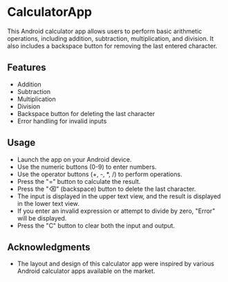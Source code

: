 # CalculatorApp

This Android calculator app allows users to perform basic arithmetic operations, including addition, subtraction, multiplication, and division. It also includes a backspace button for removing the last entered character.

## Features

- Addition
- Subtraction
- Multiplication
- Division
- Backspace button for deleting the last character
- Error handling for invalid inputs

## Usage

- Launch the app on your Android device.
- Use the numeric buttons (0-9) to enter numbers.
- Use the operator buttons (+, -, *, /) to perform operations.
- Press the "=" button to calculate the result.
- Press the "⌫" (backspace) button to delete the last character.
- The input is displayed in the upper text view, and the result is displayed in the lower text view.
- If you enter an invalid expression or attempt to divide by zero, "Error" will be displayed.
- Press the "C" button to clear both the input and output.

## Acknowledgments
- The layout and design of this calculator app were inspired by various Android calculator apps available on the market.
